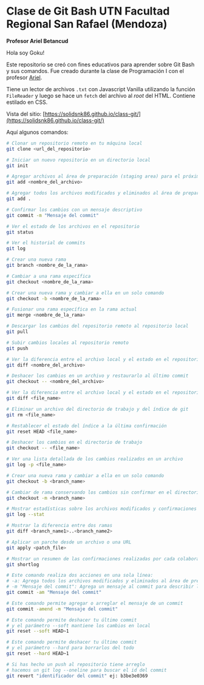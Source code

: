 ﻿# Clase de Git Bash UTN Facultad Regional San Rafael (Mendoza)

**Profesor Ariel Betancud**

Hola soy Goku!

Este repositorio se creó con fines educativos para aprender sobre Git Bash y sus comandos. Fue creado durante la clase de Programación I con el profesor <a href="https://github.com/ArielBetancud22">Ariel</a>.

Tiene un lector de archivos `.txt` con Javascript Vanilla utilizando la función `FileReader` y luego se
hace un `fetch` del archivo al _root_ del HTML.
Contiene estilado en CSS.

Vista del sitio: [https://solidsnk86.github.io/class-git/](https://solidsnk86.github.io/class-git/)

Aquí algunos comandos:

```bash
# Clonar un repositorio remoto en tu máquina local
git clone <url_del_repositorio>

# Iniciar un nuevo repositorio en un directorio local
git init

# Agregar archivos al área de preparación (staging area) para el próximo commit
git add <nombre_del_archivo>

# Agregar todos los archivos modificados y eliminados al área de preparación
git add .

# Confirmar los cambios con un mensaje descriptivo
git commit -m "Mensaje del commit"

# Ver el estado de los archivos en el repositorio
git status

# Ver el historial de commits
git log

# Crear una nueva rama
git branch <nombre_de_la_rama>

# Cambiar a una rama específica
git checkout <nombre_de_la_rama>

# Crear una nueva rama y cambiar a ella en un solo comando
git checkout -b <nombre_de_la_rama>

# Fusionar una rama específica en la rama actual
git merge <nombre_de_la_rama>

# Descargar los cambios del repositorio remoto al repositorio local
git pull

# Subir cambios locales al repositorio remoto
git push

# Ver la diferencia entre el archivo local y el estado en el repositorio
git diff <nombre_del_archivo>

# Deshacer los cambios en un archivo y restaurarlo al último commit
git checkout -- <nombre_del_archivo>

# Ver la diferencia entre el archivo local y el estado en el repositorio
git diff <file_name>

# Eliminar un archivo del directorio de trabajo y del índice de git
git rm <file_name>

# Restablecer el estado del índice a la última confirmación
git reset HEAD <file_name>

# Deshacer los cambios en el directorio de trabajo
git checkout -- <file_name>

# Ver una lista detallada de los cambios realizados en un archivo
git log -p <file_name>

# Crear una nueva rama y cambiar a ella en un solo comando
git checkout -b <branch_name>

# Cambiar de rama conservando los cambios sin confirmar en el directorio de trabajo
git checkout -m <branch_name>

# Mostrar estadísticas sobre los archivos modificados y confirmaciones en el repositorio
git log --stat

# Mostrar la diferencia entre dos ramas
git diff <branch_name1>..<branch_name2>

# Aplicar un parche desde un archivo o una URL
git apply <patch_file>

# Mostrar un resumen de las confirmaciones realizadas por cada colaborador
git shortlog

# Este comando realiza dos acciones en una sola línea:
# -a: Agrega todos los archivos modificados y eliminados al área de preparación (staging area).
# -m "Mensaje del commit": Agrega un mensaje al commit para describir los cambios realizados.
git commit -am "Mensaje del commit"

# Este comando permite agregar o arreglar el mensaje de un commit
git commit -amend -m "Mensaje del commit"

# Este comando permite deshacer tu último commit
# y el parámetro --soft mantiene los cambios en local
git reset --soft HEAD~1

# Este comando permite deshacer tu último commit
# y el parámetro --hard para borrarlos del todo
git reset --hard HEAD~1

# Si has hecho un push al repositorio tiene arreglo
# hacemos un git log --oneline para buscar el id del commit
git revert "identificador del commit" ej: b3be3e0369
```
